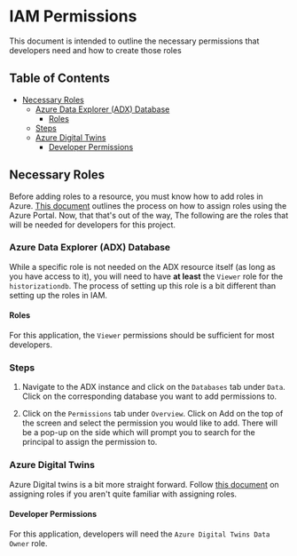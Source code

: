 # IAM Permissions <!-- omit in toc -->

This document is intended to outline the necessary permissions that developers need and how to create those roles

## Table of Contents <!-- omit in toc -->

- [Necessary Roles](#necessary-roles)
  - [Azure Data Explorer (ADX) Database](#azure-data-explorer-adx-database)
    - [Roles](#roles)
  - [Steps](#steps)
  - [Azure Digital Twins](#azure-digital-twins)
    - [Developer Permissions](#developer-permissions)

## Necessary Roles

Before adding roles to a resource, you must know how to add roles in Azure.
[This document](https://learn.microsoft.com/en-us/azure/role-based-access-control/role-assignments-portal) outlines the process on how to assign roles
using the Azure Portal.
Now, that that's out of the way, The following are the roles that will be needed for developers for this project.

### Azure Data Explorer (ADX) Database

While a specific role is not needed on the ADX resource itself (as long as you have access to it),
you will need to have **at least** the `Viewer` role for the `historizationdb`.
The process of setting up this role is a bit different than setting up the roles in IAM.

#### Roles

For this application, the `Viewer` permissions should be sufficient for most developers.

### Steps

1. Navigate to the ADX instance and click on the `Databases` tab under `Data`. Click on the corresponding database you want to add permissions to.

2. Click on the `Permissions` tab under `Overview`. Click on Add on the top of the screen and select the permission you would like to add.
   There will be a pop-up on the side which will prompt you to search for the principal to assign the permission to.

### Azure Digital Twins

Azure Digital twins is a bit more straight forward.
Follow [this document](https://learn.microsoft.com/en-us/azure/role-based-access-control/role-assignments-portal) on assigning roles if you aren't
quite familiar with assigning roles.

#### Developer Permissions

For this application, developers will need the `Azure Digital Twins Data Owner` role.
